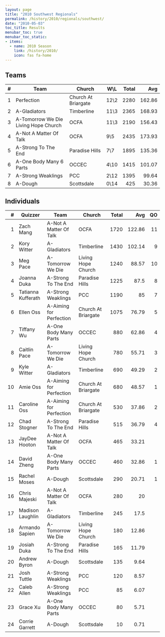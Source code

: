 ```yaml
---
layout: page
title: "2010 Southwest Regionals"
permalink: /history/2010/regionals/southwest/
date: "2010-05-03"
toc_title: Results
menubar_toc: true
menubar_toc_static:
- items:
  - name: 2010 Season
    link: /history/2010/
    icon: fas fa-home
---
```


## Teams

|    # | Team                                 | Church              | W\L  | Total |    Avg |
| ---: | ------------------------------------ | ------------------- | ---- | ----: | -----: |
|    1 | Perfection                           | Church At Briargate | 12\2 |  2280 | 162.86 |
|    2 | A-Gladiators                         | Timberline          | 11\3 |  2365 | 168.93 |
|    3 | A-Tomorrow We Die Living Hope Church | OCFA                | 11\3 |  2190 | 156.43 |
|    4 | A-Not A Matter Of Talk               | OCFA                | 9\5  |  2435 | 173.93 |
|    5 | A-Strong To The End                  | Paradise Hills      | 7\7  |  1895 | 135.36 |
|    6 | A-One Body Many 6 Parts              | OCCEC               | 4\10 |  1415 | 101.07 |
|    7 | A-Strong Weaklings                   | PCC                 | 2\12 |  1395 |  99.64 |
|    8 | A-Dough                              | Scottsdale          | 0\14 |   425 |  30.36 |

## Individuals

|    # | Quizzer            | Team                    | Church              | Total |    Avg |   QO |
| ---: | ------------------ | ----------------------- | ------------------- | ----: | -----: | ---: |
|    1 | Zach Mang          | A-Not A Matter Of Talk  | OCFA                |  1720 | 122.86 |   11 |
|    2 | Kory Witter        | A-Gladiators            | Timberline          |  1430 | 102.14 |    9 |
|    3 | Meg Pace           | A-Tomorrow We Die       | Living Hope Church  |  1240 |  88.57 |   10 |
|    4 | Joanna Duka        | A-Strong To The End     | Paradise Hills      |  1225 |   87.5 |    8 |
|    5 | Tatianna Kufferath | A-Strong Weaklings      | PCC                 |  1190 |     85 |    7 |
|    6 | Ellen Oss          | A-Aiming for Perfection | Church At Briargate |  1075 |  76.79 |    5 |
|    7 | Tiffany Wu         | A-One Body Many Parts   | OCCEC               |   880 |  62.86 |    4 |
|    8 | Caitlin Pace       | A-Tomorrow We Die       | Living Hope Church  |   780 |  55.71 |    3 |
|    9 | Kyle Witter        | A-Gladiators            | Timberline          |   690 |  49.29 |    2 |
|   10 | Amie Oss           | A-Aiming for Perfection | Church At Briargate |   680 |  48.57 |    1 |
|   11 | Caroline Oss       | A-Aiming for Perfection | Church At Briargate |   530 |  37.86 |    2 |
|   12 | Chad Stogner       | A-Strong To The End     | Paradise Hills      |   515 |  36.79 |    4 |
|   13 | JayDee Hooton      | A-Not A Matter Of Talk  | OCFA                |   465 |  33.21 |      |
|   14 | David Zheng        | A-One Body Many Parts   | OCCEC               |   460 |  32.86 |    1 |
|   15 | Rachel Moses       | A-Dough                 | Scottsdale          |   290 |  20.71 |    1 |
|   16 | Chris Majeski      | A-Not A Matter Of Talk  | OCFA                |   280 |     20 |      |
|   17 | Madison Laughlin   | A-Gladiators            | Timberline          |   245 |   17.5 |      |
|   18 | Armando Sapien     | A-Tomorrow We Die       | Living Hope Church  |   180 |  12.86 |      |
|   19 | Josiah Duka        | A-Strong To The End     | Paradise Hills      |   165 |  11.79 |      |
|   20 | Andrew Byron       | A-Dough                 | Scottsdale          |   135 |   9.64 |      |
|   21 | Josh Tuttle        | A-Strong Weaklings      | PCC                 |   120 |   8.57 |      |
|   22 | Caleb Allen        | A-Strong Weaklings      | PCC                 |    85 |   6.07 |      |
|   23 | Grace Xu           | A-One Body Many Parts   | OCCEC               |    80 |   5.71 |      |
|   24 | Corrie Garrett     | A-Dough                 | Scottsdale          |    10 |   0.71 |      |